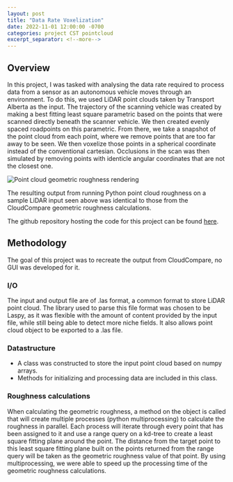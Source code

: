 ```yaml
---
layout: post
title: "Data Rate Voxelization"
date: 2022-11-01 12:00:00 -0700
categories: project CST pointcloud
excerpt_separator: <!--more-->
---
```


## Overview

In this project, I was tasked with analysing the data rate required to process data from a sensor as an autonomous vehicle moves through an environment. To do this, we used LiDAR point clouds taken by Transport Alberta as the input. The trajectory of the scanning vehicle was created by making a best fitting least square parametric based on the points that were scanned directly beneath the scanner vehicle. We then created evenly spaced roadpoints on this parametric. From there, we take a snapshot of the point cloud from each point, where we remove points that are too far away to be seen. We then voxelize those points in a spherical coordinate instead of the conventional cartesian. Occlusions in the scan was then simulated by removing points with identicle angular coordinates that are not the closest one.

![Point cloud geometric roughness rendering](/assets/sensor_vox/single_sensor_scan.jpg)

The resulting output from running Python point cloud roughness on a sample LiDAR
input seen above was identical to those from the CloudCompare geometric
roughness calculations.

The github repository hosting the code for this project can be found [here](https://github.com/waridh/python_roughness_pointcloud).

## Methodology

The goal of this project was to recreate the output from CloudCompare, no GUI
was developed for it.

### I/O

The input and output file are of .las format, a common format to store LiDAR
point cloud. The library used to parse this file format was chosen to be Laspy,
as it was flexible with the amount of content provided by the input file, while
still being able to detect more niche fields. It also allows point cloud object
to be exported to a .las file.

### Datastructure

- A class was constructed to store the input point cloud based on numpy arrays.
- Methods for initializing and processing data are included in this class.

### Roughness calculations

When calculating the geometric roughness, a method on the object is called that
will create multiple processes (python multiprocessing) to calculate the
roughness in parallel. Each process will iterate through every point that has
been assigned to it and use a range query on a kd-tree to create a least square
fitting plane around the point. The distance from the target point to this
least square fitting plane built on the points returned from the range query
will be taken as the geometric roughness value of that point. By using
multiprocessing, we were able to speed up the processing time of the geometric
roughness calculations.
